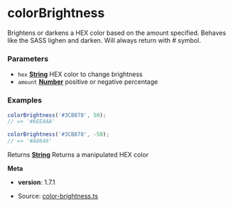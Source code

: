 <!-- Generated by documentation.js. Update this documentation by updating the source code. -->

# colorBrightness

Brightens or darkens a HEX color based on the amount specified. Behaves like the SASS lighen and darken.
Will always return with # symbol.

### Parameters

*   `hex` **[String][1]** HEX color to change brightness
*   `amount` **[Number][2]** positive or negative percentage

### Examples

```javascript
colorBrightness('#3CB878', 50);
// => '#6EEAAA'

colorBrightness('#3CB878', -50);
// => '#A8646'
```

Returns **[String][1]** Returns a manipulated HEX color

**Meta**

*   **version**: 1.7.1

[1]: https://developer.mozilla.org/docs/Web/JavaScript/Reference/Global_Objects/String

[2]: https://developer.mozilla.org/docs/Web/JavaScript/Reference/Global_Objects/Number


* Source: [color-brightness.ts](https://github.com/iamdevlinph/common-utils-pkg/blob/main/src/color-brightness/color-brightness.ts#L23-L52)